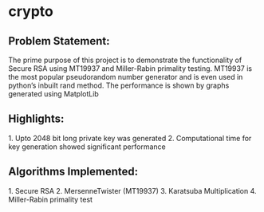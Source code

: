 crypto
======
<h2>Problem Statement: </h2>
The prime purpose of this project is to demonstrate the functionality of Secure RSA using MT19937 and Miller-Rabin primality testing. MT19937 is the most popular pseudorandom number generator and is even used in python’s inbuilt rand method. The performance is shown by graphs generated using MatplotLib

<h2>Highlights:</h2>
1. Upto 2048 bit long private key was generated
2. Computational time for key generation showed significant performance

<h2>Algorithms Implemented:</h2>
1. Secure RSA
2. MersenneTwister (MT19937) 
3. Karatsuba Multiplication
4. Miller-Rabin primality test
